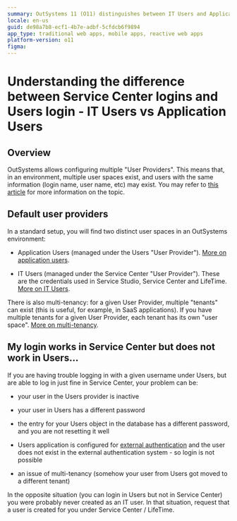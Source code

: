 ```yaml
---
summary: OutSystems 11 (O11) distinguishes between IT Users and Application Users, each managed under separate user providers within the platform.
locale: en-us
guid: de98a7b8-ecf1-4b7e-adbf-5cfdcb6f9894
app_type: traditional web apps, mobile apps, reactive web apps
platform-version: o11
figma:
---
```


# Understanding the difference between Service Center logins and Users login - IT Users vs Application Users

## Overview

OutSystems allows configuring multiple "User Providers". This means that, in an environment, multiple user spaces exist, and users with the same information (login name, user name, etc) may exist. You may refer to [this article](https://success.outsystems.com/Documentation/11/Developing_an_Application/Secure_the_Application/End_User_Management/End_Users_Authentication/Single_Sign-On) for more information on the topic.

## Default user providers

In a standard setup, you will find two distinct user spaces in an OutSystems environment:

- Application Users (managed under the Users "User Provider"). [More on application users](https://success.outsystems.com/Documentation/11/Developing_an_Application/Secure_the_Application/End_User_Management).

- IT Users (managed under the Service Center "User Provider"). These are the credentials used in Service Studio, Service Center and LifeTime. [More on IT Users](https://success.outsystems.com/Documentation/11/Managing_the_Applications_Lifecycle/Manage_IT_Users).

There is also multi-tenancy: for a given User Provider, multiple "tenants" can exist (this is useful, for example, in SaaS applications). If you have multiple tenants for a given User Provider, each tenant has its own "user space". [More on multi-tenancy](https://success.outsystems.com/Support/Enterprise_Customers/Maintenance_and_Operations/How_to_Build_a_Multi-tenant_Application).

## My login works in Service Center but does not work in Users...

If you are having trouble logging in with a given username under Users, but are able to log in just fine in Service Center, your problem can be:

- your user in the Users provider is inactive

- your user in Users has a different password

- the entry for your Users object in the database has a different password, and you are not resetting it well

- Users application is configured for [external authentication](https://success.outsystems.com/Documentation/11/Managing_the_Applications_Lifecycle/Secure_the_Applications/Use_an_External_Authentication_Provider) and the user does not exist in the external authentication system - so login is not possible

- an issue of multi-tenancy (somehow your user from Users got moved to a different tenant)

In the opposite situation (you can login in Users but not in Service Center) you were probably never created as an IT user. In that situation, request that a user is created for you under Service Center / LifeTime.

